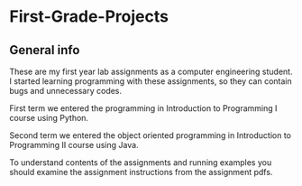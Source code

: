 # First-Grade-Projects
## General info
These are my first year lab assignments as a computer engineering student. I started learning programming with these assignments, so they can contain bugs and unnecessary codes. 

First term we entered the programming in Introduction to Programming I course using Python.

Second term we entered the object oriented programming in Introduction to Programming II course using Java.

To understand contents of the assignments and running examples you should examine the assignment instructions from the assignment pdfs. 
